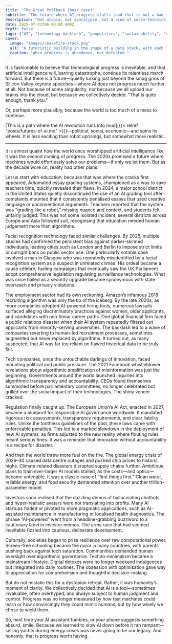 ```yaml
---
title: "The Great Pullback (best case)"
subtitle: "The future where AI progress stalls (and that is not a bad thing)"
description: "Not utopia, not apocalypse, but a kind of socio-technical ceasefire. This is what it could look like if humanity decided to walk away from runaway AI development."
date: 2025-07-21T06:00:00.000Z
draft: false
tags: ["AI", "technology backlash", "geopolitics", "sustainability", "AI limits", "scenarios", "scenario planning", "best case", "butwaittheresmorechaos"]
cover:
  image: "images/ceasefire-stack.png"
  alt: "A futuristic building in the shape of a data stack, with each layer representing a halted phase of AI development: machine learning, neural networks, general intelligence. Each level more incomplete than the last. Signs of abandonment—cranes frozen mid-air, architectural plans strewn across a cracked smart glass wall. Above, a billboard shows a serene Earth with the slogan: “We chose balance."
  caption: "When progress is abandoned, not defeated."
---
```


It is fashionable to believe that technological progress is inevitable, and that artificial intelligence will, 
barring catastrophe, continue its relentless march forward. But there is a future—quietly lurking just beyond the 
smug grins of Silicon Valley keynote speeches—where AI does not progress much further at all. Not because of some 
singularity, nor because we all upload our brains into the cloud, but because we collectively decide: "That is quite 
enough, thank you."

Or, perhaps more plausibly, because the world is too much of a mess to continue.

[This is a path where the AI revolution runs into mud]({{< relref "posts/futures-of-ai.md" >}})—political, social, 
economic—and spins its wheels. It is less exciting than robot uprisings, but somewhat more realistic.

---

It is almost quaint how the world once worshipped artificial intelligence like it was the second coming of progress. The 2020s promised a future where machines would effortlessly solve our problems—if only we let them. But as the decade wore on, reality had other plans.

Let us start with education, because that was where the cracks first appeared. Automated essay grading systems, championed as a way to save teachers time, quickly revealed their flaws. In 2024, a major school district in the United States quietly discontinued the use of an AI grading tool after complaints mounted that it consistently penalised essays that used creative language or unconventional arguments. Teachers reported that the system was "grading like a robot," missing nuance and context, and students felt unfairly judged. This was not some isolated incident; several districts across Europe and Asia followed suit, recognising that education needed human judgement more than algorithms.

Facial recognition technology faced similar challenges. By 2025, multiple studies had confirmed the persistent bias against darker-skinned individuals, leading cities such as London and Berlin to impose strict limits or outright bans on public sector use. One particularly notable case involved a man in Glasgow who was repeatedly misidentified by a facial recognition system as a suspect in unrelated crimes. His ordeal became a cause célèbre, fueling campaigns that eventually saw the UK Parliament adopt comprehensive legislation regulating surveillance technologies. What was once hailed as a security upgrade became synonymous with state overreach and privacy violations.

The employment sector had its own reckoning. Amazon’s infamous 2018 recruiting algorithm was only the tip of the iceberg. By the late 2020s, as more companies adopted AI-powered hiring tools, numerous lawsuits surfaced alleging discriminatory practices against women, older applicants, and candidates with non-linear career paths. One global financial firm faced a public relations disaster when their AI system repeatedly filtered out applicants from minority-serving universities. The backlash led to a wave of companies reverting to human-led recruitment processes, sometimes augmented but never replaced by algorithms. It turned out, as many suspected, that AI was far too reliant on flawed historical data to be truly fair.

Tech companies, once the untouchable darlings of innovation, faced mounting political and public pressure. The 2021 Facebook whistleblower revelations about algorithmic amplification of misinformation was just the beginning. Governments around the world launched inquiries into algorithmic transparency and accountability. CEOs found themselves summoned before parliamentary committees, no longer celebrated but grilled over the social impact of their technologies. The shiny veneer cracked.

Regulation finally caught up. The European Union’s AI Act, enacted in 2027, became a blueprint for responsible AI governance worldwide. It mandated rigorous risk assessments, transparency requirements, and clear liability rules. Unlike the toothless guidelines of the past, these laws came with enforceable penalties. This led to a marked slowdown in the deployment of new AI systems, as firms adjusted to the new reality where flouting rules meant serious fines. It was a reminder that innovation without accountability is a recipe for disaster.

And then the world threw more fuel on the fire. The global energy crisis of 2029–30 caused data centre outages and pushed chip prices to historic highs. Climate-related disasters disrupted supply chains further. Ambitious plans to train ever-larger AI models stalled, as the costs—and optics—became untenable. It was a classic case of “first things first.” Clean water, reliable energy, and food security demanded attention over another trillion-parameter model.

Investors soon realised that the dazzling demos of hallucinating chatbots and hyper-realistic avatars were not translating into profits. Many AI startups folded or pivoted to more pragmatic applications, such as AI-assisted maintenance in manufacturing or localised health diagnostics. The phrase “AI-powered” went from a headline-grabbing buzzword to a cautionary label in investor memos. The arms race that had seemed inevitable fizzled into cautious, deliberate development.

Culturally, societies began to prize resilience over raw computational power. Screen-free schooling became the norm in many countries, with parents pushing back against tech saturation. Communities demanded human oversight over algorithmic governance. Techno-minimalism became a mainstream lifestyle. Digital detoxes were no longer weekend indulgences but integrated into daily routines. The obsession with optimisation gave way to appreciation for comprehension and thoughtful decision-making.

But do not mistake this for a dystopian retreat. Rather, it was humanity’s moment of clarity. We collectively decided that AI is a tool—sometimes invaluable, often overhyped, and always subject to human judgment and control. Progress was no longer measured by how fast machines could learn or how convincingly they could mimic humans, but by how wisely we chose to wield them.

So, next time your AI assistant fumbles, or your phone suggests something absurd, smile. Because we learned to slow AI down before it ran rampant—selling yachts during energy crises was never going to be our legacy. And honestly, that is progress worth having.

